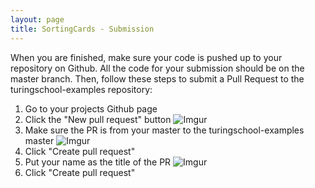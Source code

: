 ```yaml
---
layout: page
title: SortingCards - Submission
---
```


When you are finished, make sure your code is pushed up to your repository on Github. All the code for your submission should be on the master branch. Then, follow these steps to submit a Pull Request to the turingschool-examples repository:

1. Go to your projects Github page
1. Click the "New pull request" button ![Imgur](https://i.imgur.com/n4xMyKc.png)
1. Make sure the PR is from your master to the turingschool-examples master ![Imgur](https://i.imgur.com/z67QDDQ.png)
1. Click "Create pull request"
1. Put your name as the title of the PR ![Imgur](https://i.imgur.com/i1pDasL.png)
1. Click "Create pull request"
